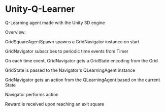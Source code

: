 # Unity-Q-Learner
Q-Learning agent made with the Unity 3D engine

Overview:

GridSquareAgentSpawn spawns a GridNavigator instance on start

GridNavigator subscribes to periodic time events from Timer

On each time event, GridNavigator gets a GridState encoding from the Grid

GridState is passed to the Navigator's QLearningAgent instance

GridNavigator gets an action from the QLearningAgent based on the current State

Navigator performs action

Reward is received upon reaching an exit square
